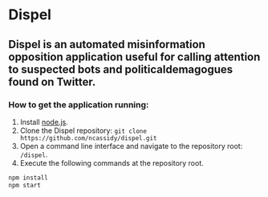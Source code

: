 # Dispel
Dispel is an automated misinformation opposition application useful for calling attention to suspected bots and politicaldemagogues found on Twitter.
---

### How to get the application running:
1. Install [node.js](https://nodejs.org/en/download/).
2. Clone the Dispel repository: `git clone https://github.com/ncassidy/dispel.git`
3. Open a command line interface and navigate to the repository root: `/dispel`.
4. Execute the following commands at the repository root.
```bash
npm install
npm start
```